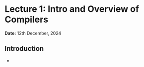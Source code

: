 # Lecture 1: Intro and Overview of Compilers

**Date:** 12th December, 2024

<!-- ## Table of Contents
1. [Introduction](#introduction)
2. [Key Concepts](#key-concepts)
3. [Examples](#examples)
4. [Summary](#summary)
5. [References](#references) -->

## Introduction
- 

<!-- 

## Key Concepts
- **Concept 1:** [Description]
- **Concept 2:** [Description]
- **Concept 3:** [Description]

## Examples
[Include any relevant examples discussed during the lecture.]

## Summary
[Summarize the key points covered in the lecture.]
